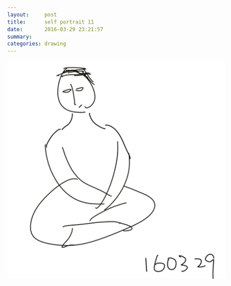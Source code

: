 ```yaml
---
layout:     post
title:      self portrait 11
date:       2016-03-29 23:21:57
summary:    
categories: drawing
---
```

![self portrait 11](/images/diary/self-portrait-11.png "not fulfilling")
